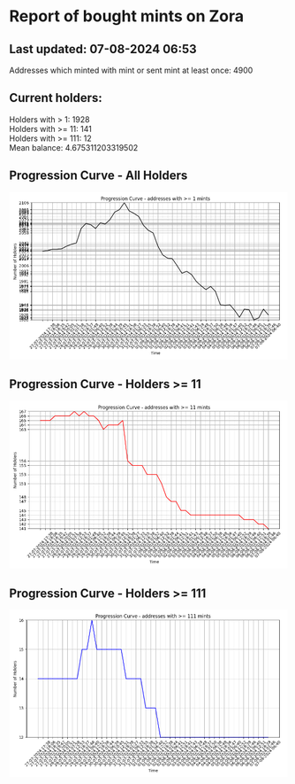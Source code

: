# Report of bought mints on Zora
## Last updated: 07-08-2024 06:53
Addresses which minted with mint or sent mint at least once: 4900

## Current holders:
Holders with > 1: 1928  
Holders with >= 11: 141  
Holders with >= 111: 12  
Mean balance: 4.675311203319502  

## Progression Curve - All Holders
![addresses with >= 1 mint](progression_curve_all.png)
## Progression Curve - Holders >= 11
![addresses with >= 11 mints](progression_curve_gt_11.png)
## Progression Curve - Holders >= 111
![addresses with >= 111 mints](progression_curve_gt_111.png)
